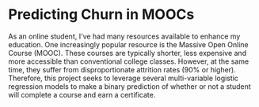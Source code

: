 # Predicting Churn in MOOCs 

As an online student, I've had many resources available to enhance my education. One increasingly popular resource is the Massive Open Online Course (MOOC). These courses are typically
shorter, less expensive and more accessible than conventional college classes. However, at the same time, they suffer from disproportionate attrition rates (90% or higher).
Therefore, this project seeks to leverage several multi-variable logistic regression models to make a binary prediction of whether or not a student will complete a course and earn
a certificate. 
